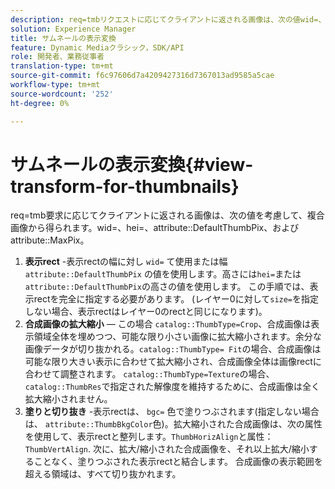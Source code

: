```yaml
---
description: req=tmbリクエストに応じてクライアントに返される画像は、次の値wid=、hei=、attribute DefaultThumbPixおよびattribute MaxPixを考慮して、合成画像から得られます。
solution: Experience Manager
title: サムネールの表示変換
feature: Dynamic Mediaクラシック，SDK/API
role: 開発者、業務従事者
translation-type: tm+mt
source-git-commit: f6c97606d7a4209427316d7367013ad9585a5cae
workflow-type: tm+mt
source-wordcount: '252'
ht-degree: 0%

---
```



# サムネールの表示変換{#view-transform-for-thumbnails}

req=tmb要求に応じてクライアントに返される画像は、次の値を考慮して、複合画像から得られます。wid=、hei=、attribute::DefaultThumbPix、およびattribute::MaxPix。

1. **表示rect** -表示rectの幅に対し `wid=` て使用または幅 `attribute::DefaultThumbPix` の値を使用します。高さには`hei=`または`attribute::DefaultThumbPix`の高さの値を使用します。 この手順では、表示rectを完全に指定する必要があります。 (レイヤー0に対して`size=`を指定しない場合、表示rectはレイヤー0のrectと同じになります)。
1. **合成画像の拡大縮小**  — この場合 `catalog::ThumbType=Crop`、合成画像は表示領域全体を埋めつつ、可能な限り小さい画像に拡大縮小されます。余分な画像データが切り抜かれる。`catalog::ThumbType= Fit`の場合、合成画像は可能な限り大きい表示に合わせて拡大縮小され、合成画像全体は画像rectに合わせて調整されます。 `catalog::ThumbType=Texture`の場合、`catalog::ThumbRes`で指定された解像度を維持するために、合成画像は全く拡大縮小されません。
1. **塗りと切り抜き** -表示rectは、 `bgc=` 色で塗りつぶされます(指定しない場合は、 `attribute::ThumbBkgColor`色)。拡大縮小された合成画像は、次の属性を使用して、表示rectと整列します。`ThumbHorizAlign`と属性：`ThumbVertAlign`. 次に、拡大/縮小された合成画像を、それ以上拡大/縮小することなく、塗りつぶされた表示rectと結合します。 合成画像の表示範囲を超える領域は、すべて切り抜かれます。

